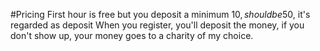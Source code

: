 #Pricing
First hour is free 
but you deposit a minimum 10$, should be 50$, it's regarded as deposit
When you register, you'll deposit the money, if you don't show up, your money goes to a charity of my choice.
